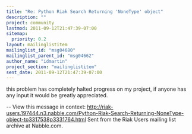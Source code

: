 ```yaml
---
title: "Re: Python Riak Search Returning 'NoneType' object"
description: ""
project: community
lastmod: 2011-09-12T21:47:39-07:00
sitemap:
  priority: 0.2
layout: mailinglistitem
mailinglist_id: "msg04680"
mailinglist_parent_id: "msg04662"
author_name: "idmartin"
project_section: "mailinglistitem"
sent_date: 2011-09-12T21:47:39-07:00
---
```



this problem has completely halted progress on my project, if anyone has any
input it would be greatly appreciated.

--
View this message in context: 
http://riak-users.197444.n3.nabble.com/Python-Riak-Search-Returning-NoneType-object-tp3317538p3331764.html
Sent from the Riak Users mailing list archive at Nabble.com.

